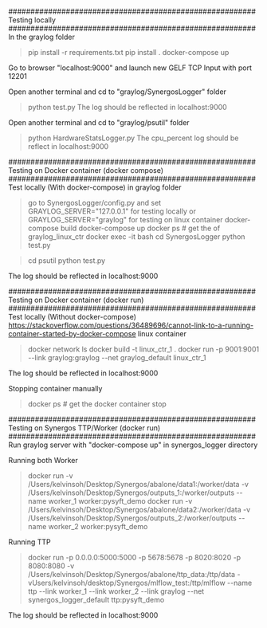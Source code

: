 ######################################################## Testing locally ########################################################
In the graylog folder
> pip install -r requirements.txt
> pip install .
> docker-compose up

Go to browser "localhost:9000" and launch new GELF TCP Input with port 12201

Open another terminal and cd to "graylog/SynergosLogger" folder
> python test.py
The log should be reflected in localhost:9000


Open another terminal and cd to "graylog/psutil" folder
> python HardwareStatsLogger.py
The cpu_percent log should be reflect in localhost:9000

######################################################## Testing on Docker container (docker compose) ########################################################
Test locally (With docker-compose) in graylog folder
> go to SynergosLogger/config.py and set GRAYLOG_SERVER="127.0.0.1" for testing locally or GRAYLOG_SERVER="graylog" for testing on linux container
> docker-compose build
> docker-compose up
> docker ps # get the <CONTAINER ID> of graylog_linux_ctr
> docker exec -it <CONTAINER ID> bash
> cd SynergosLogger
> python test.py

> cd psutil
> python test.py

The log should be reflected in localhost:9000

######################################################## Testing on Docker container (docker run) ########################################################
Test locally (Without docker-compose)
https://stackoverflow.com/questions/36489696/cannot-link-to-a-running-container-started-by-docker-compose
linux container
> docker network ls
> docker build -t linux_ctr_1 .
> docker run -p 9001:9001 --link graylog:graylog --net graylog_default linux_ctr_1

The log should be reflected in localhost:9000


Stopping container manually
> docker ps # get the <CONTAINER ID>
> docker container stop <CONTAINER ID>


######################################################## Testing on Synergos TTP/Worker (docker run) ########################################################
Run graylog server with "docker-compose up" in synergos_logger directory

Running both Worker
> docker run -v /Users/kelvinsoh/Desktop/Synergos/abalone/data1:/worker/data -v /Users/kelvinsoh/Desktop/Synergos/outputs_1:/worker/outputs --name worker_1 worker:pysyft_demo
> docker run -v /Users/kelvinsoh/Desktop/Synergos/abalone/data2:/worker/data -v /Users/kelvinsoh/Desktop/Synergos/outputs_2:/worker/outputs --name worker_2 worker:pysyft_demo

Running TTP
> docker run -p 0.0.0.0:5000:5000 -p 5678:5678 -p 8020:8020 -p 8080:8080 -v /Users/kelvinsoh/Desktop/Synergos/abalone/ttp_data:/ttp/data -vUsers/kelvinsoh/desktop/Synergos/mlflow_test:/ttp/mlflow --name ttp --link worker_1 --link worker_2 --link graylog --net synergos_logger_default ttp:pysyft_demo

The log should be reflected in localhost:9000
